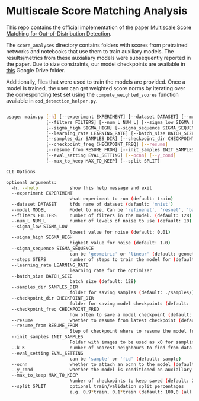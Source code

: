 # **M**ultiscale **S**core **M**atching **A**nalysis

This repo contains the official implementation of the paper [Multiscale Score Matching for Out-of-Distribution Detection](https://openreview.net/forum?id=xoHdgbQJohv).

The `score_analyses` directory contains folders with scores from pretrained networks and notebooks that use them to train auxiliary models. The results/metrics from these auxialiary models were subsequently reported in the paper. Due to size constraints, our model checkpoints are available in [this](https://drive.google.com/drive/folders/1r7nS-U2ECeNkgMiWkLM8eeiN7LliFrQY?usp=sharing) Google Drive folder.

Additionally, files that were used to train the models are provided. Once a model is trained, the user can get weighted score norms by iterating over the corresponding test set using the `compute_weighted_scores` function available in `ood_detection_helper.py`.

```bash

usage: main.py [-h] [--experiment EXPERIMENT] [--dataset DATASET] [--model MODEL]
               [--filters FILTERS] [--num_L NUM_L] [--sigma_low SIGMA_LOW]
               [--sigma_high SIGMA_HIGH] [--sigma_sequence SIGMA_SEQUENCE] [--steps STEPS] 
               [--learning_rate LEARNING_RATE] [--batch_size BATCH_SIZE]
               [--samples_dir SAMPLES_DIR] [--checkpoint_dir CHECKPOINT_DIR]
               [--checkpoint_freq CHECKPOINT_FREQ] [--resume]
               [--resume_from RESUME_FROM] [--init_samples INIT_SAMPLES] [--k K]
               [--eval_setting EVAL_SETTING] [--ocnn] [--y_cond]
               [--max_to_keep MAX_TO_KEEP] [--split SPLIT]

CLI Options

optional arguments:
  -h, --help            show this help message and exit
  --experiment EXPERIMENT
                        what experiment to run (default: train)
  --dataset DATASET     tfds name of dataset (default: 'mnist')
  --model MODEL         Model to use. Can be 'refinenet', 'resnet', 'baseline' (default: refinenet)
  --filters FILTERS     number of filters in the model. (default: 128)
  --num_L NUM_L         number of levels of noise to use (default: 10)
  --sigma_low SIGMA_LOW
                        lowest value for noise (default: 0.01)
  --sigma_high SIGMA_HIGH
                        highest value for noise (default: 1.0)
  --sigma_sequence SIGMA_SEQUENCE
                        can be 'geometric' or 'linear' (default: geometric)
  --steps STEPS         number of steps to train the model for (default: 200000)
  --learning_rate LEARNING_RATE
                        learning rate for the optimizer
  --batch_size BATCH_SIZE
                        batch size (default: 128)
  --samples_dir SAMPLES_DIR
                        folder for saving samples (default: ./samples/)
  --checkpoint_dir CHECKPOINT_DIR
                        folder for saving model checkpoints (default: ./saved_models/)
  --checkpoint_freq CHECKPOINT_FREQ
                        how often to save a model checkpoint (default: 5000 iterations)
  --resume              whether to resume from latest checkpoint (default: True)
  --resume_from RESUME_FROM
                        Step of checkpoint where to resume the model from. (default: latest one)
  --init_samples INIT_SAMPLES
                        Folder with images to be used as x0 for sampling with annealed langevin dynamics
  --k K                 number of nearest neighbours to find from data (default: 10)
  --eval_setting EVAL_SETTING
                        can be 'sample' or 'fid' (default: sample)
  --ocnn                whether to attach an ocnn to the model (default: False)
  --y_cond              whether the model is conditioned on auxiallary y information (default: False)
  --max_to_keep MAX_TO_KEEP
                        Number of checkopints to keep saved (default: 2)
  --split SPLIT         optional train/validation split percentages
                        e.g. 0.9*train, 0.1*train (default: 100,0 (all train, no val set) )

```
